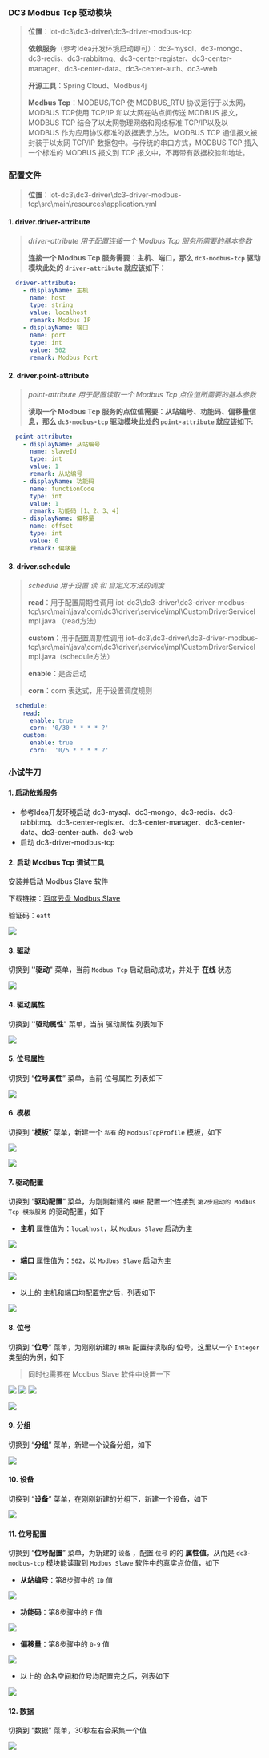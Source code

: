 ### DC3 Modbus Tcp 驱动模块

> **位置**：iot-dc3\dc3-driver\dc3-driver-modbus-tcp
>
> **依赖服务**（参考Idea开发环境启动即可）：dc3-mysql、dc3-mongo、dc3-redis、dc3-rabbitmq、dc3-center-register、dc3-center-manager、dc3-center-data、dc3-center-auth、dc3-web
>
> **开源工具**：Spring Cloud、Modbus4j
>
> **Modbus Tcp**：MODBUS/TCP 使 MODBUS_RTU 协议运行于以太网，MODBUS TCP使用 TCP/IP 和以太网在站点间传送 MODBUS 报文，MODBUS TCP 结合了以太网物理网络和网络标准 TCP/IP以及以 MODBUS
> 作为应用协议标准的数据表示方法。MODBUS TCP 通信报文被封装于以太网 TCP/IP 数据包中。与传统的串口方式，MODBUS TCP 插入一个标准的 MODBUS 报文到 TCP 报文中，不再带有数据校验和地址。

### 配置文件

> **位置**：iot-dc3\dc3-driver\dc3-driver-modbus-tcp\src\main\resources\application.yml

#### 1. driver.driver-attribute

> *driver-attribute 用于配置连接一个 Modbus Tcp 服务所需要的基本参数*
>
>
>
> **连接一个 Modbus Tcp 服务需要：主机、端口，那么 `dc3-modbus-tcp` 驱动模块此处的 `driver-attribute` 就应该如下：**

```yaml
  driver-attribute:
    - displayName: 主机
      name: host
      type: string
      value: localhost
      remark: Modbus IP
    - displayName: 端口
      name: port
      type: int
      value: 502
      remark: Modbus Port
```

#### 2. driver.point-attribute

> *point-attribute 用于配置读取一个 Modbus Tcp 点位值所需要的基本参数*
>
>
>
> **读取一个 Modbus Tcp 服务的点位值需要：从站编号、功能码、偏移量信息，那么  `dc3-modbus-tcp` 驱动模块此处的 `point-attribute` 就应该如下:**

```yaml
  point-attribute:
    - displayName: 从站编号
      name: slaveId
      type: int
      value: 1
      remark: 从站编号
    - displayName: 功能码
      name: functionCode
      type: int
      value: 1
      remark: 功能码 [1、2、3、4]
    - displayName: 偏移量
      name: offset
      type: int
      value: 0
      remark: 偏移量
```

#### 3. driver.schedule

> *schedule 用于设置 读 和 自定义方法的调度*
>
>
>
> **read**：用于配置周期性调用 iot-dc3\dc3-driver\dc3-driver-modbus-tcp\src\main\java\com\dc3\driver\service\impl\CustomDriverServiceImpl.java （read方法）
>
> **custom**：用于配置周期性调用 iot-dc3\dc3-driver\dc3-driver-modbus-tcp\src\main\java\com\dc3\driver\service\impl\CustomDriverServiceImpl.java（schedule方法）
>
> **enable**：是否启动
>
> **corn**：corn 表达式，用于设置调度规则

```yaml
  schedule:
    read:
      enable: true
      corn: '0/30 * * * * ?'
    custom:
      enable: true
      corn:  '0/5 * * * * ?'
```

### 小试牛刀

#### 1. 启动依赖服务

- 参考Idea开发环境启动 dc3-mysql、dc3-mongo、dc3-redis、dc3-rabbitmq、dc3-center-register、dc3-center-manager、dc3-center-data、dc3-center-auth、dc3-web
- 启动 dc3-driver-modbus-tcp

#### 2. 启动 Modbus Tcp 调试工具

安装并启动 Modbus Slave 软件

下载链接：[百度云盘 Modbus Slave](https://pan.baidu.com/s/1fwRjc1Im1pIZfV9nLwjtbg)

验证码：`eatt`

![](../images/dc3/driver/modbus/modbus-tcp-2.png)

#### 3. 驱动

切换到 ''**驱动**" 菜单，当前 `Modbus Tcp` 启动启动成功，并处于 **在线** 状态

![](../images/dc3/driver/modbus/modbus-tcp-3.png)

#### 4. 驱动属性

切换到 ''**驱动属性**" 菜单，当前 驱动属性 列表如下

![](../images/dc3/driver/modbus/modbus-tcp-4.png)

#### 5. 位号属性

切换到 “**位号属性**” 菜单，当前 位号属性 列表如下

![](../images/dc3/driver/modbus/modbus-tcp-5.png)

#### 6. 模板

切换到 “**模板**” 菜单，新建一个 `私有` 的 `ModbusTcpProfile` 模板，如下

![](../images/dc3/driver/modbus/modbus-tcp-6.png)

![](../images/dc3/driver/modbus/modbus-tcp-7.png)

#### 7. 驱动配置

切换到 “**驱动配置**” 菜单，为刚刚新建的 `模板` 配置一个连接到 `第2步启动的 Modbus Tcp 模拟服务` 的驱动配置，如下

- **主机** 属性值为：`localhost`，以 `Modbus Slave` 启动为主

![](../images/dc3/driver/modbus/modbus-tcp-8.png)

- **端口** 属性值为：`502`，以 `Modbus Slave` 启动为主

![](../images/dc3/driver/modbus/modbus-tcp-9.png)

- 以上的 主机和端口均配置完之后，列表如下

![](../images/dc3/driver/modbus/modbus-tcp-10.png)

#### 8. 位号

切换到 “**位号**” 菜单，为刚刚新建的 `模板` 配置待读取的 位号，这里以一个 `Integer` 类型的为例，如下

> 同时也需要在 Modbus Slave 软件中设置一下

![](../images/dc3/driver/modbus/modbus-tcp-20.png)
![](../images/dc3/driver/modbus/modbus-tcp-21.png)
![](../images/dc3/driver/modbus/modbus-tcp-11.png)

![](../images/dc3/driver/modbus/modbus-tcp-12.png)

#### 9. 分组

切换到 “**分组**” 菜单，新建一个设备分组，如下

![](../images/dc3/driver/modbus/modbus-tcp-13.png)

#### 10. 设备

切换到 “**设备**” 菜单，在刚刚新建的分组下，新建一个设备，如下

![](../images/dc3/driver/modbus/modbus-tcp-14.png)

#### 11. 位号配置

切换到 “**位号配置**” 菜单，为新建的 `设备` ，配置 `位号` 的的 **属性值**，从而是 `dc3-modbus-tcp` 模块能读取到 `Modbus Slave` 软件中的真实点位值，如下

- **从站编号**：第8步骤中的 `ID` 值

![](../images/dc3/driver/modbus/modbus-tcp-15.png)

- **功能码**：第8步骤中的 `F` 值

![](../images/dc3/driver/modbus/modbus-tcp-16.png)

- **偏移量**：第8步骤中的 `0-9` 值

![](../images/dc3/driver/modbus/modbus-tcp-17.png)

- 以上的 命名空间和位号均配置完之后，列表如下

![](../images/dc3/driver/modbus/modbus-tcp-18.png)

#### 12. 数据

切换到 “数据” 菜单，30秒左右会采集一个值

![](../images/dc3/driver/modbus/modbus-tcp-19.png)